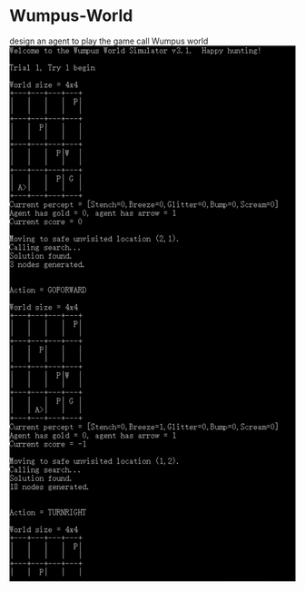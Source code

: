 # Wumpus-World
design an agent to play the game call Wumpus world
![image](https://github.com/14080204/Wumpus-World/blob/main/1.PNG)
